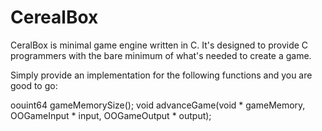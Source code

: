 # CerealBox

CeralBox is minimal game engine written in C.
It's designed to provide C programmers with the bare minimum of what's needed to create a game.

Simply provide an implementation for the following functions and you are good to go:

oouint64 gameMemorySize();
void advanceGame(void * gameMemory, OOGameInput * input, OOGameOutput * output);
